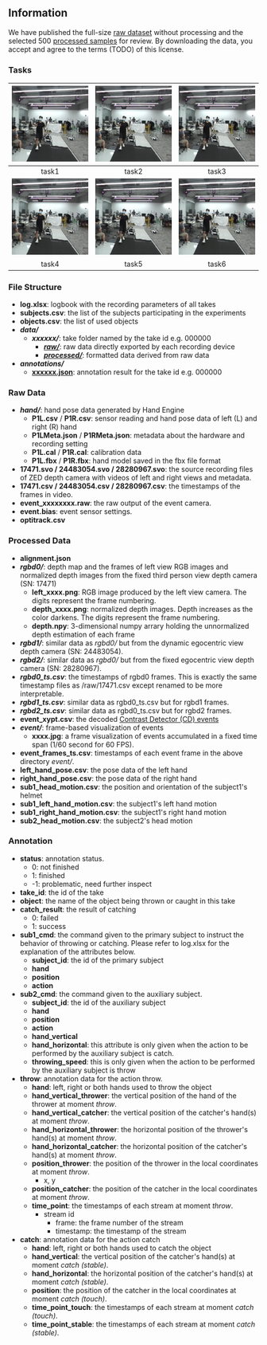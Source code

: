 ## Information

We have published the full-size [raw dataset](https://share.weiyun.com/avv8jpv4) without processing and the selected 500 [processed samples](https://share.weiyun.com/Tk3mm9O0) for review. By downloading the data, you accept and agree to the terms (TODO) of this license.

### Tasks



| ![](https://raw.githubusercontent.com/lipengroboticsx/lipengroboticsx.github.io/main/assets/images/ego-rgb-square.png) | ![](https://raw.githubusercontent.com/lipengroboticsx/lipengroboticsx.github.io/main/assets/images/ego-rgb-square.png) | ![](https://raw.githubusercontent.com/lipengroboticsx/lipengroboticsx.github.io/main/assets/images/ego-rgb-square.png) |
| :----------------------------------------------------------: | :----------------------------------------------------------: | :----------------------------------------------------------: |
|                         task1                          |                            task2                            |                         task3                          |
| ![](https://raw.githubusercontent.com/lipengroboticsx/lipengroboticsx.github.io/main/assets/images/ego-rgb-square.png) | ![](https://raw.githubusercontent.com/lipengroboticsx/lipengroboticsx.github.io/main/assets/images/ego-rgb-square.png) | ![](https://raw.githubusercontent.com/lipengroboticsx/lipengroboticsx.github.io/main/assets/images/ego-rgb-square.png) |
|                             task4                              |                             task5                              |                          task6                              |





### File Structure

* **log.xlsx**: logbook with the recording parameters of all takes
* **subjects.csv**: the list of the subjects participating in the experiments
* **objects.csv**: the list of used objects
* ***data/***
  * ***xxxxxx/***: take folder named by the take id e.g. 000000
    * [***raw/***](#raw-data): raw data directly exported by each recording device
    * [***processed/***](#processed-data): formatted data derived from raw data
* ***annotations/***
  * [**xxxxxx.json**](#annotation): annotation result for the take id e.g. 000000



### Raw Data

* ***hand/***: hand pose data generated by Hand Engine
  * **P1L.csv** / **P1R.csv**: sensor reading and hand pose data of left (L) and right (R) hand
  * **P1LMeta.json** / **P1RMeta.json**: metadata about the hardware and recording setting
  * **P1L.cal** / **P1R.cal**: calibration data
  * **P1L.fbx** / **P1R.fbx**: hand model saved in the fbx file format
* **17471.svo / 24483054.svo / 28280967.svo**: the source recording files of ZED depth camera with videos of left and right views and metadata.
* **17471.csv / 24483054.csv / 28280967.csv**: the timestamps of the frames in video.
* **event_xxxxxxxx.raw**: the raw output of the event camera. 
* **event.bias**: event sensor settings.
* **optitrack.csv**



### Processed Data

* **alignment.json**
* ***rgbd0/***: depth map and the frames of left view RGB images and normalized depth images from the fixed third person view depth camera (SN: 17471)
  * **left_xxxx.png**: RGB image produced by the left view camera. The digits represent the frame numbering.
  * **depth_xxxx.png**: normalized depth images. Depth increases as the color darkens. The digits represent the frame numbering.
  * **depth.npy**: 3-dimensional numpy arrary holding the unnormalized depth estimation of each frame
* ***rgbd1/***: similar data as *rgbd0/* but from the dynamic egocentric view depth camera (SN: 24483054).
* ***rgbd2/***: similar data as *rgbd0/* but from the fixed egocentric view depth camera (SN: 28280967).
* ***rgbd0_ts.csv***: the timestamps of rgbd0 frames. This is exactly the same timestamp files as /raw/17471.csv except renamed to be more interpretable.
* ***rgbd1_ts.csv***: similar data as rgbd0_ts.csv but for rgbd1 frames.
* ***rgbd2_ts.csv***: similar data as rgbd0_ts.csv but for rgbd2 frames.
* **event_xypt.csv**: the decoded [Contrast Detector (CD) events](https://docs.prophesee.ai/stable/concepts.html#event-generation)
* ***event/***: frame-based visualization of events
  * **xxxx.jpg**: a frame visualization of events accumulated in a fixed time span (1/60 second for 60 FPS).
* **event_frames_ts.csv**: timestamps of each event frame in the above directory *event/*.
* **left_hand_pose.csv**: the pose data of the left hand
* **right_hand_pose.csv**: the pose data of the right hand
* **sub1_head_motion.csv**: the position and orientation of the subject1's helmet
* **sub1_left_hand_motion.csv**: the subject1's  left hand motion
* **sub1_right_hand_motion.csv**: the subject1's  right hand motion
* **sub2_head_motion.csv**: the subject2's  head motion



###  Annotation

* **status**: annotation status.
  * 0: not finished
  * 1: finished
  * -1: problematic, need further inspect
* **take_id**: the id of the take
* **object**: the name of the object being thrown or caught in this take
* **catch_result**: the result of catching
  * 0: failed
  * 1: success
* **sub1_cmd**: the command given to the primary subject to instruct the behavior of throwing or catching. Please refer to log.xlsx for the explanation of the attributes below.
  * **subject_id**: the id of the primary subject
  * **hand**
  * **position**
  * **action**
* **sub2_cmd**: the command given to the auxiliary subject.
  * **subject_id**: the id of the auxiliary subject
  * **hand**
  * **position**
  * **action**
  * **hand_vertical**
  * **hand_horizontal**: this attribute is only given when the action to be performed by the auxiliary subject is catch.
  * **throwing_speed**: this is only given when the action to be performed by the auxiliary subject is throw
* **throw**: annotation data for the action throw.
  * **hand**: left, right or both hands used to throw the object
  * **hand_vertical_thrower**: the vertical position of the hand of the thrower at moment *throw*.
  * **hand_vertical_catcher**: the vertical position of the catcher's hand(s) at moment *throw*.
  * **hand_horizontal_thrower**: the horizontal position of the thrower's hand(s) at moment *throw*.
  * **hand_horizontal_catcher**: the horizontal position of the catcher's hand(s) at moment *throw*.
  * **position_thrower**: the position of the thrower in the local coordinates at moment *throw*. 
    * x, y
  * **position_catcher**: the position of the catcher in the local coordinates at moment *throw*.
  * **time_point**: the timestamps of each stream at moment *throw*.
    * stream id
      * frame: the frame number of the stream
      * timestamp: the timestamp of the stream
* **catch**: annotation data for the action catch
  * **hand**: left, right or both hands used to catch the object
  * **hand_vertical**: the vertical position of the catcher's hand(s) at moment *catch (stable)*.
  * **hand_horizontal**: the horizontal position of the catcher's hand(s) at moment *catch (stable)*.
  * **position**: the position of the catcher in the local coordinates at moment *catch (touch)*.
  * **time_point_touch**: the timestamps of each stream at moment *catch (touch)*.
  * **time_point_stable**: the timestamps of each stream at moment *catch (stable)*.